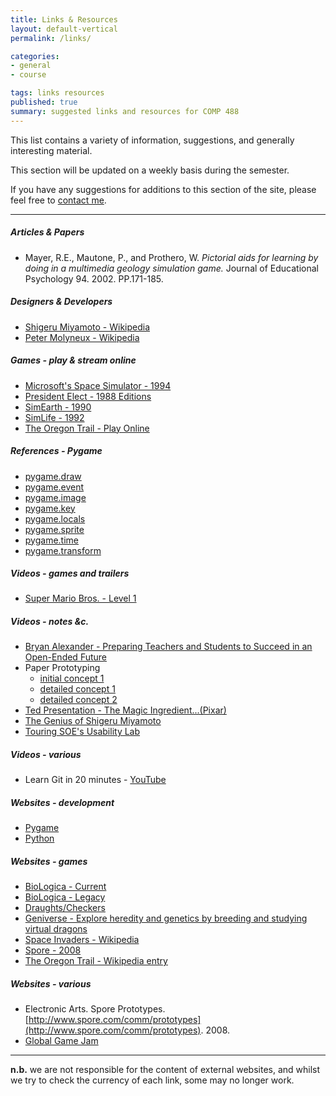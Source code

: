 ```yaml
---
title: Links & Resources
layout: default-vertical
permalink: /links/

categories:
- general
- course

tags: links resources
published: true
summary: suggested links and resources for COMP 488
---
```


This list contains a variety of information, suggestions, and generally interesting material.

This section will be updated on a weekly basis during the semester.

If you have any suggestions for additions to this section of the site, please feel free to [contact me](mailto:nhayward@luc.edu?subject=COMP488-Links).

***

##### Articles & Papers

  * Mayer, R.E., Mautone, P., and Prothero, W. *Pictorial aids for learning by doing in a multimedia geology simulation game.* Journal of Educational Psychology 94. 2002. PP.171-185.

<!--
  * [The Legend of Zelda walkthrough](/assets/docs/extras/game-walkthroughs/LegendofZelda.pdf)
  * [Zork game walkthrough](/assets/docs/extras/game-walkthroughs/zork-outline-1995.pdf)
-->

##### Designers & Developers

  * [Shigeru Miyamoto - Wikipedia](https://en.wikipedia.org/wiki/Shigeru_Miyamoto)
  * [Peter Molyneux - Wikipedia](https://en.wikipedia.org/wiki/Peter_Molyneux)

##### Games - play & stream online

  * [Microsoft's Space Simulator - 1994](https://archive.org/details/msdos_Microsoft_Space_Simulator_1994)
  * [President Elect - 1988 Editions](https://archive.org/details/msdos_President_Elect_-_1988_Edition_1987)
  * [SimEarth - 1990](https://archive.org/details/msdos_SimEarth_-_The_Living_Planet_1990)
  * [SimLife - 1992](https://archive.org/details/msdos_SimLife_1992)
  * [The Oregon Trail - Play Online](https://archive.org/details/msdos_Oregon_Trail_The_1990)

<!--
  * [Draughts/Checkers](https://archive.org/details/msdos_festival_CHECKERS)
  * [Space Invaders - Sega and Taito](https://archive.org/details/Space_Invaders_1985_Sega_Taito)
  * [Zork - original version for PDP](https://textadventures.co.uk/games/view/5zyoqrsugeopel3ffhz_vq/zork)
  * [Zork 1 - Apple 2e version](https://archive.org/details/a2_Zork_I_The_Great_Underground_Empire_1980_Infocom)

##### Mockup & Prototype Tools - a few examples

  * [Adobe Photoshop](http://goo.gl/GsIYY0), [Illustrator](http://goo.gl/9K8Kfw)
  * [Apple's Keynote](http://keynotopia.com/guides/) (useful for iOS)
  * [Bootstrap](http://getbootstrap.com/)
  * [Flinto](https://www.flinto.com/)
  * [Framer](http://framerjs.com/)
  * [Google Drawings](http://goo.gl/qPRCfG)
  * [Mirror.js](http://jimulabs.com/mirrorjs-preview/) (useful for Android)
  * [Proto.io](https://proto.io/)
  * [Sketch3](http://bohemiancoding.com/sketch/)
  * [XCode Interface Builder](https://developer.apple.com/xcode/interface-builder/)

##### Music and Inspiration

  * Gaming music playlist 1
    * [Lindsey Stirling - Various Gaming Music Videos](https://youtu.be/AuJnvC8voJY?list=PLETuopLfmKSPUH5qO7YjjEuwWO_T9RKZE)
  * Gaming music playlist 2
    * [Taylor Davis - Video Game Covers](https://www.youtube.com/playlist?list=PLABD1A989F27F0162)
  * Really Slow Motion - [YouTube Channel](https://www.youtube.com/user/reallyslowmotion)
-->

##### References - Pygame

  * [pygame.draw](https://www.pygame.org/docs/ref/draw.html)
  * [pygame.event](https://www.pygame.org/docs/ref/event.html)
  * [pygame.image](https://www.pygame.org/docs/ref/image.html)
  * [pygame.key](https://www.pygame.org/docs/ref/key.html)
  * [pygame.locals](https://www.pygame.org/docs/ref/locals.html)
  * [pygame.sprite](https://www.pygame.org/docs/ref/sprite.html)
  * [pygame.time](https://www.pygame.org/docs/ref/time.html)
  * [pygame.transform](https://www.pygame.org/docs/ref/transform.html)

##### Videos - games and trailers

  * [Super Mario Bros. - Level 1](https://www.youtube.com/watch?v=PsC0zIhWNww)

<!--
  * [Abzu trailer - YouTube](https://www.youtube.com/watch?v=bpvHqAsNVH0)
  * [Animal Crossing](https://www.youtube.com/watch?v=ADIZLsnArOs)
  * [BBC News - World of Warcraft - YouTube](https://www.youtube.com/watch?v=Y-WiTw7nrz4)
  * [Black and White review - YouTube](https://www.youtube.com/watch?v=IjMBJ8_-sss)
  * [Colin McRae Rally - YouTube](https://www.youtube.com/watch?v=Ig5qQR6_9cw)
  * [Journey PS4 trailer - YouTube](https://www.youtube.com/watch?v=aYSQAhw_Nrg)
  * [King's Quest, Dead End Dancer - YouTube](https://www.youtube.com/watch?v=Sv74rpRZUXU)
  * [Last moments of Asheron's Call - YouTube](https://www.youtube.com/watch?v=o77BL-hCHxA)
  * [Populous on the Amiga - Youtube](ttps://www.youtube.com/embed/vEJPlseI57o)
  * [Sid Meier's Civilization, Youtube](https://youtu.be/PtK388b9drE?t=1m5s)
  * [The Last Starfighter, YouTube](https://youtu.be/H7NaxBxFWSo)
-->

##### Videos - notes &c.

  * [Bryan Alexander - Preparing Teachers and Students to Succeed in an Open-Ended Future](https://vimeo.com/34588627)
  * Paper Prototyping
    * [initial concept 1](https://www.youtube.com/watch?v=FhrrkjMsLQ8)
    * [detailed concept 1](https://www.youtube.com/watch?list=PL_g8_Y7x37oTYonjybtbxl83KTDpviWBR&v=x48qOA2Z_xQ)
    * [detailed concept 2](https://www.youtube.com/watch?v=64vZ76XM5mQ)
  * [Ted Presentation - The Magic Ingredient...(Pixar)](https://www.ted.com/talks/danielle_feinberg_the_magic_ingredient_that_brings_pixar_movies_to_life)
  * [The Genius of Shigeru Miyamoto](https://www.youtube.com/watch?v=K-NBcP0YUQI)
  * [Touring SOE's Usability Lab](https://www.youtube.com/watch?v=pAZglMkQsmg)

<!--
  * [8-bit and '8-bitish' graphics](https://youtu.be/aMcJ1Jvtef0)
-->

##### Videos - various

  * Learn Git in 20 minutes - [YouTube](https://youtu.be/Y9XZQO1n_7c?t=1m34s)

<!--
  * [Ted - Birth of virtual reality as an art form ](https://www.ted.com/talks/chris_milk_the_birth_of_virtual_reality_as_an_art_form)
    * potential of VR as an art form
  * [TED 2004 - Flow, the secret to happiness](http://www.ted.com/talks/mihaly_csikszentmihalyi_on_flow)
    * Mihaly Csikszentmihalyi talks about Flow
  * [Ted - Meet the dazzling flying machines of the future ](https://www.ted.com/talks/raffaello_d_andrea_meet_the_dazzling_flying_machines_of_the_future)
    * Drones, small flying machines...
  * [Valley Uprising](http://www.imdb.com/title/tt3784160/)
    * Climbing in Yosemite valley...
  * [Video Games: The Movie](http://videogamesthemovie.com/)
-->

##### Websites - development

  * [Pygame](http://www.pygame.org/lofi.html)
  * [Python](https://www.python.org/)

##### Websites - games

  * [BioLogica - Current](https://concord.org/teaching-genetics/dragons)
  * [BioLogica - Legacy](http://biologica.concord.org/)
  * [Draughts/Checkers](https://en.wikipedia.org/wiki/Draughts)
  * [Geniverse - Explore heredity and genetics by breeding and studying virtual dragons](https://concord.org/teaching-genetics/dragons)
  * [Space Invaders - Wikipedia](https://en.wikipedia.org/wiki/Space_Invaders)
  * [Spore - 2008](https://en.wikipedia.org/wiki/Spore_(2008_video_game))
  * [The Oregon Trail - Wikipedia entry](https://en.wikipedia.org/wiki/The_Oregon_Trail_(video_game))

<!--
  * [Abzu](http://www.505games.com/games/abzu)
  * [Asheron's Call - Wikipedia](https://en.wikipedia.org/wiki/Asheron%27s_Call)
    * [Witness the last moments of Asheron's Call...](http://www.pcgamer.com/witness-the-last-moments-of-asherons-call-a-17-year-old-mmo/)
  * [Call of Duty](https://www.callofduty.com/)
  * [Colin McRae Rally](http://pcgamingwiki.com/wiki/Colin_McRae_Rally)
  * [Command & Conquer](https://www.ea.com/games/command-and-conquer)
  * [Deus Ex Wiki](http://deusex.wikia.com/wiki/Deus_Ex)
  * [Diablo - Wikipedia](https://en.wikipedia.org/wiki/Diablo_(video_game))
  * [Diablo III - console](https://us.battle.net/d3/en/console/)
  * [Journey](http://thatgamecompany.com/games/journey/)
  * [Journey - PS3](https://www.playstation.com/en-us/games/journey-ps3/)
  * [Journey - Wikipedia](https://en.wikipedia.org/wiki/Journey_(2012_video_game))
  * [King's Quest](http://www.sierra.com/kingsquest)
  * [Proteus](https://en.wikipedia.org/wiki/Proteus_(video_game))
  * [Rainbow Six Siege](https://rainbow6.ubisoft.com/siege/en-gb/home/)
  * [Space Quest](https://en.wikipedia.org/wiki/Space_Quest)
  * [StarCraft](http://us.blizzard.com/en-us/games/sc/)
    * [free download](https://starcraft.com/en-us/articles/20674424)
  * [World of Warcraft](http://us.blizzard.com/en-us/games/wow/)
  * [Zork - Downloads](https://www.infocom-if.org/downloads/downloads.html)
    * [Zork 1 walkthrough - very useful](http://www.eristic.net/games/infocom/zork1.html)
-->

##### Websites - various

  * Electronic Arts. Spore Prototypes. [http://www.spore.com/comm/prototypes](http://www.spore.com/comm/prototypes). 2008.
  * [Global Game Jam](http://globalgamejam.org/)

<!--
  * [GameDev.net](https://www.gamedev.net/)
  * [LifeWiki](http://conwaylife.com/wiki/Main_Page)
  * [Object Oriented aggregation](https://atomicobject.com/resources/oo-programming/object-oriented-aggregation)
  * [Richard Guy](http://conwaylife.com/wiki/Richard_Guy)
    * [Glider](http://conwaylife.com/wiki/Glider)
  * [The Sims - Free Will](http://sims.wikia.com/wiki/Free_will)
  * [Theban Mapping Project - KV 17](http://www.thebanmappingproject.com/sites/browse_tomb_831.html)
  * [Video Game Design Schools](https://www.gamedesigning.org/video-game-design-schools/)
-->

***

**n.b.** we are not responsible for the content of external websites, and whilst we try to check the currency of each link, some may no longer work.
